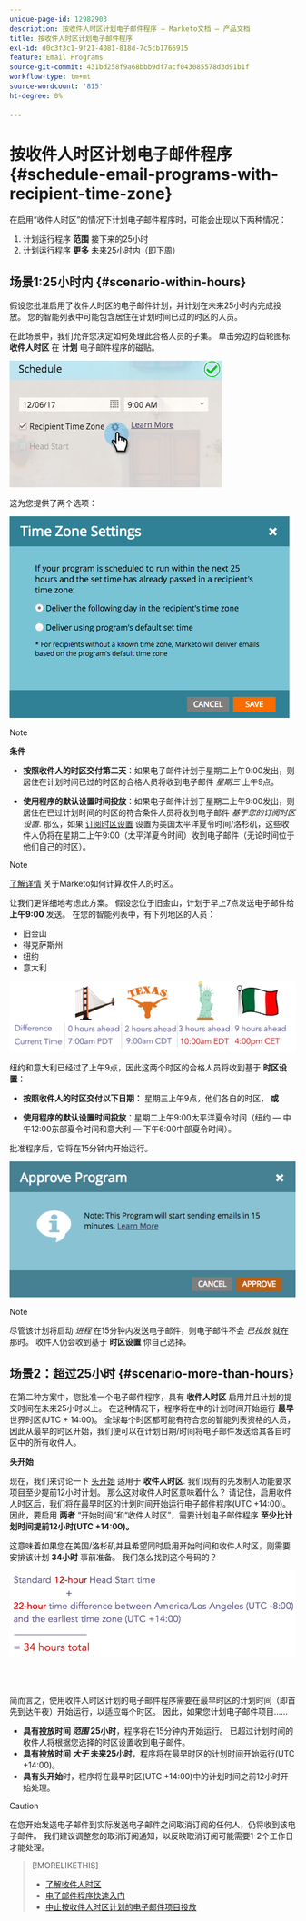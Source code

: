 ```yaml
---
unique-page-id: 12982903
description: 按收件人时区计划电子邮件程序 — Marketo文档 — 产品文档
title: 按收件人时区计划电子邮件程序
exl-id: d0c3f3c1-9f21-4081-818d-7c5cb1766915
feature: Email Programs
source-git-commit: 431bd258f9a68bbb9df7acf043085578d3d91b1f
workflow-type: tm+mt
source-wordcount: '815'
ht-degree: 0%

---
```


# 按收件人时区计划电子邮件程序 {#schedule-email-programs-with-recipient-time-zone}

在启用“收件人时区”的情况下计划电子邮件程序时，可能会出现以下两种情况：

1. 计划运行程序 **范围** 接下来的25小时
1. 计划运行程序 **更多** 未来25小时内（即下周）

## 场景1:25小时内 {#scenario-within-hours}

假设您批准启用了收件人时区的电子邮件计划，并计划在未来25小时内完成投放。 您的智能列表中可能包含居住在计划时间已过的时区的人员。

在此场景中，我们允许您决定如何处理此合格人员的子集。 单击旁边的齿轮图标 **收件人时区** 在 **计划** 电子邮件程序的磁贴。

![](assets/image2017-12-5-10-3a46-3a42.png)

这为您提供了两个选项：

![](assets/image2017-12-5-10-3a31-3a28.png)

>[!NOTE]
>
>**条件**
>
>* **按照收件人的时区交付第二天**：如果电子邮件计划于星期二上午9:00发出，则居住在计划时间已过的时区的合格人员将收到电子邮件 *星期三* 上午9点。
>
>* **使用程序的默认设置时间投放**：如果电子邮件计划于星期二上午9:00发出，则居住在已过计划时间的时区的符合条件人员将收到电子邮件 _基于您的订阅时区设置_. 那么，如果 [订阅时区设置](/help/marketo/product-docs/administration/settings/select-your-language-locale-and-time-zone.md) 设置为美国太平洋夏令时间/洛杉矶，这些收件人仍将在星期二上午9:00（太平洋夏令时间）收到电子邮件（无论时间位于他们自己的时区）。

>[!NOTE]
>
>[了解详情](/help/marketo/product-docs/email-marketing/email-programs/email-program-actions/scheduling-with-recipient-time-zone/understanding-recipient-time-zone.md#calculating-time-zone) 关于Marketo如何计算收件人的时区。

让我们更详细地考虑此方案。 假设您位于旧金山，计划于早上7点发送电子邮件给 **上午9:00** 发送。 在您的智能列表中，有下列地区的人员：

* 旧金山
* 得克萨斯州
* 纽约
* 意大利

![](assets/image2017-12-6-10-3a52-3a41.png)

纽约和意大利已经过了上午9点，因此这两个时区的合格人员将收到基于 **时区设置**：

* **按照收件人的时区交付以下日期：** 星期三上午9点，他们各自的时区， **或**

* **使用程序的默认设置时间投放**：星期二上午9:00太平洋夏令时间（纽约 — 中午12:00东部夏令时间和意大利 — 下午6:00中部夏令时间）。

批准程序后，它将在15分钟内开始运行。

![](assets/screen-shot-2017-12-09-at-3.34.14-pm.png)

>[!NOTE]
>
>尽管该计划将启动 _进程_ 在15分钟内发送电子邮件，则电子邮件不会 _已投放_ 就在那时。 收件人仍会收到基于 **时区设置** 你自己选择。

## 场景2：超过25小时 {#scenario-more-than-hours}

在第二种方案中，您批准一个电子邮件程序，具有 **收件人时区** 启用并且计划的提交时间在未来25小时以上。 在这种情况下，程序将在中的计划时间开始运行 **最早** 世界时区(UTC + 14:00)。 全球每个时区都可能有符合您的智能列表资格的人员，因此从最早的时区开始，我们便可以在计划日期/时间将电子邮件发送给其各自时区中的所有收件人。

**头开始**

现在，我们来讨论一下 [头开始](/help/marketo/product-docs/email-marketing/email-programs/email-program-actions/head-start-for-email-programs.md) 适用于 **收件人时区**. 我们现有的先发制人功能要求项目至少提前12小时计划。 那么这对收件人时区意味着什么？ 请记住，启用收件人时区后，我们将在最早时区的计划时间开始运行电子邮件程序(UTC +14:00)。 因此，要启用 **两者** “开始时间”和“收件人时区”，需要计划电子邮件程序 **至少比计划时间提前12小时(UTC +14:00)。**

这意味着如果您在美国/洛杉矶并且希望同时启用开始时间和收件人时区，则需要安排该计划 **34小时** 事前准备。 我们怎么找到这个号码的？

![](assets/image2017-12-5-13-3a11-3a38.png)

<br> 

简而言之，使用收件人时区计划的电子邮件程序需要在最早时区的计划时间（即首先到达午夜）开始运行，以适应每个时区。 因此，如果您计划电子邮件项目……

* **具有投放时间 _范围_ 25小时**，程序将在15分钟内开始运行。 已超过计划时间的收件人将根据您选择的时区设置收到电子邮件。
* **具有投放时间 _大于_ 未来25小时**，程序将在最早时区的计划时间开始运行(UTC +14:00)。
* **具有头开始**&#x200B;时，程序将在最早时区(UTC +14:00)中的计划时间之前12小时开始处理。

>[!CAUTION]
>
>在您开始发送电子邮件到实际发送电子邮件之间取消订阅的任何人，仍将收到该电子邮件。 我们建议调整您的取消订阅通知，以反映取消订阅可能需要1-2个工作日才能处理。

>[!MORELIKETHIS]
>
>* [了解收件人时区](/help/marketo/product-docs/email-marketing/email-programs/email-program-actions/scheduling-with-recipient-time-zone/understanding-recipient-time-zone.md)
>* [电子邮件程序快速入门](/help/marketo/product-docs/email-marketing/email-programs/email-program-actions/head-start-for-email-programs.md)
>* [中止按收件人时区计划的电子邮件项目投放](/help/marketo/product-docs/email-marketing/email-programs/email-program-actions/scheduling-with-recipient-time-zone/abort-delivery-of-email-programs-scheduled-with-recipient-time-zone.md)
